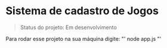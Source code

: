 <h1> Sistema de cadastro de Jogos </h1>

>Status do projeto: Em desenvolvimento

Para rodar esse projeto na sua máquina digite: 
"'
node app.js
"'

